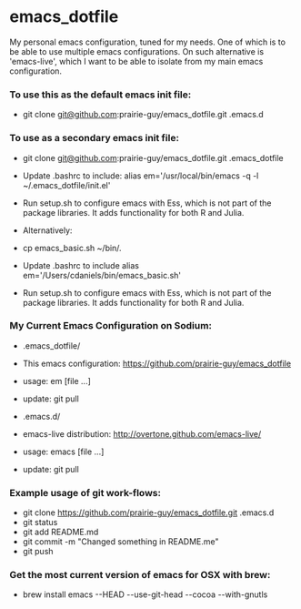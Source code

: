 # emacs_dotfile

My personal emacs configuration, tuned for my needs. One of which is to be able to use multiple emacs configurations. On such alternative is 'emacs-live', which I want to be able to isolate from my main emacs configuration.

### To use this as the default emacs init file:
* git clone git@github.com:prairie-guy/emacs_dotfile.git .emacs.d

### To use as a secondary emacs init file:
 * git clone git@github.com:prairie-guy/emacs_dotfile.git .emacs_dotfile
 * Update .bashrc to include: alias em='/usr/local/bin/emacs -q -l ~/.emacs_dotfile/init.el'
 * Run setup.sh to configure emacs with Ess, which is not part of the package libraries. It adds functionality for both R and Julia.
 
 * Alternatively:
  * cp emacs_basic.sh ~/bin/.
  * Update .bashrc to include alias em='/Users/cdaniels/bin/emacs_basic.sh'
* Run setup.sh to configure emacs with Ess, which is not part of the package libraries. It adds functionality for both R and Julia.


### My Current Emacs Configuration on Sodium:
* .emacs_dotfile/
 * This emacs configuration: https://github.com/prairie-guy/emacs_dotfile
 * usage:  em [file ...]
 * update: git pull

* .emacs.d/
 * emacs-live distribution: http://overtone.github.com/emacs-live/
 * usage:  emacs [file ...]
 * update: git pull

### Example usage of git work-flows:
* git clone https://github.com/prairie-guy/emacs_dotfile.git .emacs.d
* git status
* git add README.md
* git commit -m "Changed something in README.me"
* git push

### Get the most current version of emacs for OSX with brew:
* brew install emacs --HEAD --use-git-head --cocoa --with-gnutls

